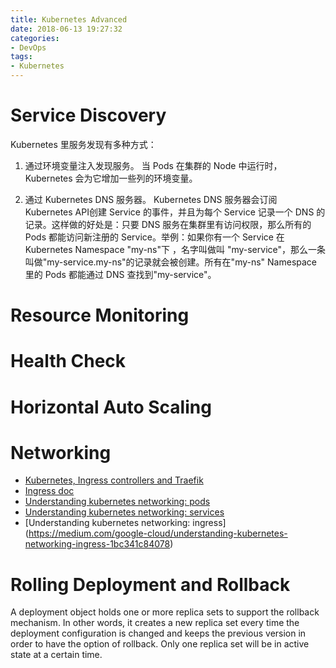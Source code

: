 ```yaml
---
title: Kubernetes Advanced
date: 2018-06-13 19:27:32
categories:
- DevOps
tags:
- Kubernetes
---
```

# Service Discovery

Kubernetes 里服务发现有多种方式：

1. 通过环境变量注入发现服务。
当 Pods 在集群的 Node 中运行时，Kubernetes 会为它增加一些列的环境变量。

2. 通过 Kubernetes DNS 服务器。
Kubernetes DNS 服务器会订阅 Kubernetes API创建 Service 的事件，并且为每个 Service 记录一个 DNS 的记录。这样做的好处是：只要 DNS 服务在集群里有访问权限，那么所有的 Pods 都能访问新注册的 Service。举例：如果你有一个 Service 在 Kubernetes Namespace "my-ns"下 ，名字叫做叫 "my-service"，那么一条叫做"my-service.my-ns"的记录就会被创建。所有在"my-ns" Namespace 里的 Pods 都能通过 DNS 查找到"my-service"。

<!-- more -->

# Resource Monitoring

# Health Check

# Horizontal Auto Scaling

# Networking
* [Kubernetes, Ingress controllers and Traefik](https://hackernoon.com/kubernetes-ingress-controllers-and-traefik-a32648a4ae95)
* [Ingress doc](https://kubernetes.io/docs/concepts/services-networking/ingress/)
* [Understanding kubernetes networking: pods](https://medium.com/google-cloud/understanding-kubernetes-networking-pods-7117dd28727)
* [Understanding kubernetes networking: services](https://medium.com/google-cloud/understanding-kubernetes-networking-services-f0cb48e4cc82)
* [Understanding kubernetes networking: ingress] (https://medium.com/google-cloud/understanding-kubernetes-networking-ingress-1bc341c84078)

# Rolling Deployment and Rollback

A deployment object holds one or more replica sets to support the rollback mechanism. In other words, it creates a new replica set every time the deployment configuration is changed and keeps the previous version in order to have the option of rollback. Only one replica set will be in active state at a certain time.